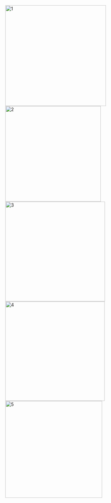<img width="316" alt="1" src="https://github.com/mseeam/Flutter_Quiz_App/assets/112004640/98e626ef-9234-4923-98bd-cf40e983647c">
<img width="300" alt="2" src="https://github.com/mseeam/Flutter_Quiz_App/assets/112004640/3e6116c0-2125-47eb-bbd2-5fcff4295f8d">
<img width="313" alt="3" src="https://github.com/mseeam/Flutter_Quiz_App/assets/112004640/28a3bfc8-614e-4f58-86ee-b7502c8880a9">
<img width="312" alt="4" src="https://github.com/mseeam/Flutter_Quiz_App/assets/112004640/86bbd80a-2902-4e8e-95f5-e50df97822a9">
<img width="304" alt="5" src="https://github.com/mseeam/Flutter_Quiz_App/assets/112004640/c87dc34d-0502-482e-9552-bd16e96d760e">



